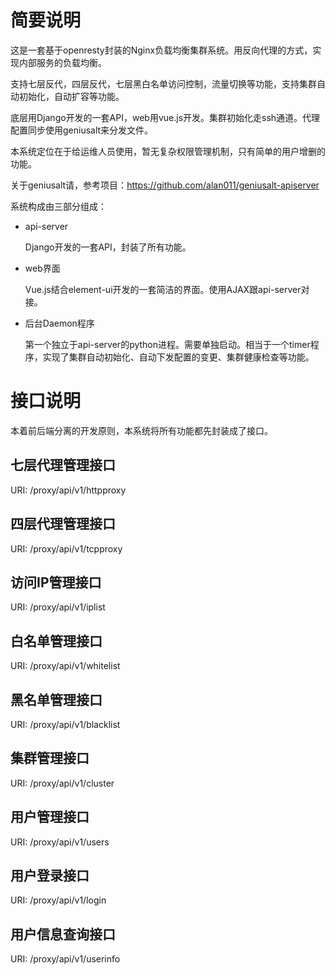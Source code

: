 简要说明
===========

这是一套基于openresty封装的Nginx负载均衡集群系统。用反向代理的方式，实现内部服务的负载均衡。

支持七层反代，四层反代，七层黑白名单访问控制，流量切换等功能，支持集群自动初始化，自动扩容等功能。

底层用Django开发的一套API，web用vue.js开发。集群初始化走ssh通道。代理配置同步使用geniusalt来分发文件。

本系统定位在于给运维人员使用，暂无复杂权限管理机制，只有简单的用户增删的功能。

关于geniusalt请，参考项目：https://github.com/alan011/geniusalt-apiserver

系统构成由三部分组成：

* api-server

    Django开发的一套API，封装了所有功能。    

* web界面

    Vue.js结合element-ui开发的一套简洁的界面。使用AJAX跟api-server对接。

* 后台Daemon程序

    第一个独立于api-server的python进程。需要单独启动。相当于一个timer程序，实现了集群自动初始化、自动下发配置的变更、集群健康检查等功能。

接口说明
==========

本着前后端分离的开发原则，本系统将所有功能都先封装成了接口。


七层代理管理接口
----------

URI: /proxy/api/v1/httpproxy


四层代理管理接口
----------

URI: /proxy/api/v1/tcpproxy


访问IP管理接口
----------

URI: /proxy/api/v1/iplist


白名单管理接口
----------

URI: /proxy/api/v1/whitelist


黑名单管理接口
----------

URI: /proxy/api/v1/blacklist


集群管理接口
----------

URI: /proxy/api/v1/cluster


用户管理接口
----------

URI: /proxy/api/v1/users


用户登录接口
----------

URI: /proxy/api/v1/login


用户信息查询接口
----------

URI: /proxy/api/v1/userinfo
